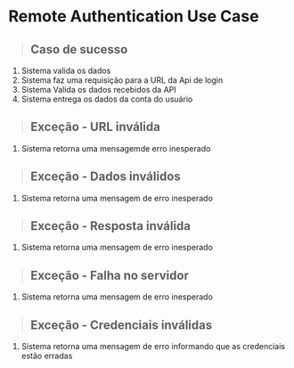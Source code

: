 # Remote Authentication Use Case

> ## Caso de sucesso
1. Sistema valida os dados
2. Sistema faz uma requisição para a URL da Api de login
3. Sistema Valida os dados recebidos da API
4. Sistema entrega os dados da conta do usuário

> ## Exceção - URL inválida
1. Sistema retorna uma mensagemde erro inesperado

> ## Exceção - Dados inválidos
1. Sistema retorna uma mensagem de erro inesperado
   
> ## Exceção - Resposta inválida
1. Sistema retorna uma mensagem de erro inesperado

> ## Exceção - Falha no servidor
1. Sistema retorna uma mensagem de erro inesperado

> ## Exceção - Credenciais inválidas
1. Sistema retorna uma mensagem de erro informando que as credenciais estão erradas

